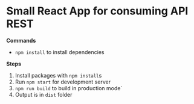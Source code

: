 # Small React App for consuming API REST


**Commands**

- `npm install` to install dependencies


**Steps**

1.  Install packages with `npm install`s
2.  Run `npm start` for development server
3.  `npm run build` to build in production mode`
4.  Output is in `dist` folder
 
